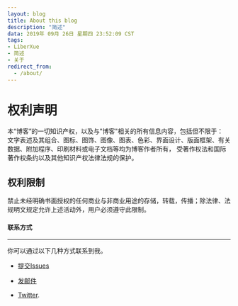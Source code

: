 ```yaml
---
layout: blog
title: About this blog
description: "简述"
data: 2019年 09月 26日 星期四 23:52:09 CST
tags: 
- LiberXue
- 简述
- 关于
redirect_from:
  - /about/
---
```



# 权利声明

本“博客”的一切知识产权，以及与"博客"相关的所有信息内容，包括但不限于： 文字表述及其组合、图标、图饰、图像、图表、色彩、界面设计、版面框架、有关数据、附加程序、印刷材料或电子文档等均为博客作者所有， 受著作权法和国际著作权条约以及其他知识产权法律法规的保护。

## 权利限制

禁止未经明确书面授权的任何商业与非商业用途的存储，转载，传播；除法律、法规明文规定允许上述活动外，用户必须遵守此限制。


#### 联系方式
******

你可以通过以下几种方式联系到我。

* [提交Issues](https://github.com/Liberxue/liberxue.github.io/issues)

* [发邮件](mailto:liberxue@gmail.com)

* [Twitter](https://twitter.com/liberxue).
